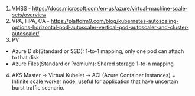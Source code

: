 

1. VMSS - https://docs.microsoft.com/en-us/azure/virtual-machine-scale-sets/overview
2. VPA, HPA, CA - https://platform9.com/blog/kubernetes-autoscaling-options-horizontal-pod-autoscaler-vertical-pod-autoscaler-and-cluster-autoscaler/
3. PV:
  - Azure Disk(Standard or SSD): 1-to-1 mapping, only one pod can attach to that disk
  - Azure Files(Standard or Premium): Shared storage 1-to-n mapping
4. AKS Master -> Virtual Kubelet -> ACI (Azure Container Instances) = Infinite scale worker node, useful for application that have uncertain burst traffic scenario.
   